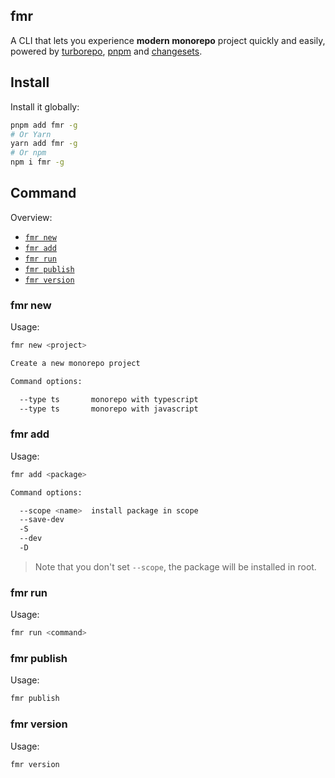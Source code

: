 ## fmr

A CLI that lets you experience **modern monorepo** project quickly and easily, powered by [turborepo](https://github.com/vercel/turborepo), [pnpm](https://github.com/pnpm/pnpm) and [changesets](https://github.com/changesets/changesets).

## Install

Install it globally:

```bash
pnpm add fmr -g
# Or Yarn
yarn add fmr -g
# Or npm
npm i fmr -g
```
## Command

Overview:

- [`fmr new`]()
- [`fmr add`]()
- [`fmr run`]()
- [`fmr publish`]()
- [`fmr version`]()

### fmr new

Usage:

```bash
fmr new <project>

Create a new monorepo project

Command options:

  --type ts       monorepo with typescript
  --type ts       monorepo with javascript
```

### fmr add

Usage:

```bash
fmr add <package>

Command options:

  --scope <name>  install package in scope
  --save-dev
  -S
  --dev
  -D
```

>Note that you don't set `--scope`, the package will be installed in root.

### fmr run

Usage:

```bash
fmr run <command>
```

### fmr publish

Usage:

```bash
fmr publish
```

### fmr version

Usage:

```bash
fmr version
```